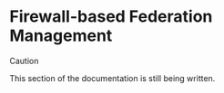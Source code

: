 # Firewall-based Federation Management

> [!CAUTION]
> This section of the documentation is still being written.
